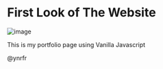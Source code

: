 
# First Look of The Website
![image](https://user-images.githubusercontent.com/51121711/192145385-c3548598-3002-42b5-8306-57c012b3458a.png)

This is my portfolio page using Vanilla Javascript

@ynrfr
